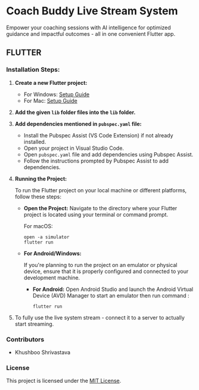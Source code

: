 # Coach Buddy Live Stream System

Empower your coaching sessions with AI intelligence for optimized guidance and impactful outcomes - all in one convenient Flutter app.

## FLUTTER

### Installation Steps:

1. **Create a new Flutter project:**
   - For Windows: [Setup Guide](https://medium.com/@m.yuvaraj2303/flutter-programming-for-android-with-vscode-instead-of-using-android-studio-in-windows-af20f2d67e81)
   - For Mac: [Setup Guide](https://wahyu-ehs.medium.com/setup-flutter-on-mac-with-vscode-editor-3b9653773e85)

2. **Add the given `lib` folder files into the `lib` folder.**

3. **Add dependencies mentioned in `pubspec.yaml` file:**
   - Install the Pubspec Assist (VS Code Extension) if not already installed.
   - Open your project in Visual Studio Code.
   - Open `pubspec.yaml` file and add dependencies using Pubspec Assist.
   - Follow the instructions prompted by Pubspec Assist to add dependencies.
     
4. **Running the Project:**

   To run the Flutter project on your local machine or different platforms, follow these steps:

   - **Open the Project:**
     Navigate to the directory where your Flutter project is located using your terminal or command prompt. 

     For macOS:
     ```
     open -a simulator
     flutter run
     ```

   - **For Android/Windows:**

     If you're planning to run the project on an emulator or physical device, ensure that it is properly configured and connected to your development machine.

     - **For Android:**
       Open Android Studio and launch the Android Virtual Device (AVD) Manager to start an emulator then run command :
       ```
       flutter run
       ```

5. To fully use the live system stream - connect it to a server to actually start streaming.

### Contributors
- Khushboo Shrivastava

### License
This project is licensed under the [MIT License](LICENSE).
